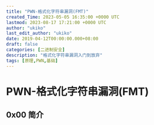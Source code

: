 ```yaml
---
title: "PWN-格式化字符串漏洞(FMT)"
created_Time: 2023-05-05 16:35:00 +0000 UTC
lastmod: 2023-08-17 17:21:00 +0000 UTC
author: "ukiko"
last_edit_author: "ukiko"
date: 2019-04-12T00:00:00.000+08:00
draft: false
categories: [二进制安全]
description: "格式化字符串漏洞入门到放弃"
tags: [原理,PWN,基础]
---
```


# PWN-格式化字符串漏洞(FMT)

## 0x00 简介



